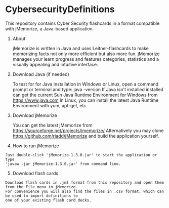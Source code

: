 # CybersecurityDefinitions

This repository contains Cyber Security flashcards in a format compatible with jMemorize, a Java-based application.
 
 1. About

	jMemorize is written in Java and uses Leitner-flashcards to make memorizing facts not only more efficient but also more fun. 
	jMemorize manages your learn progress and features categories, statistics and a visually appealing and intuitive interface.

 2. Download Java (if needed)

    To test for for Java installation in Windows or Linux, open a command prompt or terminal and type: java -version
    If Java isn't installed installed can get the current Sun Java Runtime Environment for Windows from https://www.java.com
    In Linux, you can install the latest Java Runtime Environment with yum, apt-get, etc. 
    
 3. Download jMemorize 
 
    You can get the latest jMemorize from https://sourceforge.net/projects/jmemorize/
    Alternatively you may clone https://github.com/riadd/jMemorize and build the application yourself.
 
 4.  How to run jMemorize
    
    Just double-click 'jMemorize-1.3.0.jar' to start the application or type 
    'javaw -jar jMemorize-1.3.0.jar' from command line.

5.   Download flash cards

    Download flash cards in .jml format from this repository and open them from the File menu in jMemorize.
    For convenience you will also find the files in .csv format, which can be used to import definitions to 
    one of your existing flash card decks.
